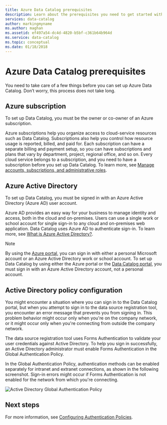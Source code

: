 ```yaml
---
title: Azure Data Catalog prerequisites
description: Learn about the prerequisites you need to get started with Azure Data Catalog.
services: data-catalog
author: markingmyname
ms.author: maghan
ms.assetid: ef497a54-dc4d-4820-b5bf-c361b64b964d
ms.service: data-catalog
ms.topic: conceptual
ms.date: 01/18/2018
---
```

# Azure Data Catalog prerequisites

You need to take care of a few things before you can set up Azure Data Catalog. Don’t worry, this process does not take long.

## Azure subscription
To set up Data Catalog, you must be the owner or co-owner of an Azure subscription.

Azure subscriptions help you organize access to cloud-service resources such as Data Catalog. Subscriptions also help you control how resource usage is reported, billed, and paid for. Each subscription can have a separate billing and payment setup, so you can have subscriptions and plans that vary by department, project, regional office, and so on. Every cloud service belongs to a subscription, and you need to have a subscription before you set up Data Catalog. To learn more, see [Manage accounts, subscriptions, and administrative roles](../active-directory/users-groups-roles/directory-assign-admin-roles.md).

## Azure Active Directory
To set up Data Catalog, you must be signed in with an Azure Active Directory (Azure AD) user account.

Azure AD provides an easy way for your business to manage identity and access, both in the cloud and on-premises. Users can use a single work or school account for single sign-in to any cloud and on-premises web application. Data Catalog uses Azure AD to authenticate sign-in. To learn more, see [What is Azure Active Directory?](../active-directory/fundamentals/active-directory-whatis.md).

> [!NOTE]
> By using the [Azure portal](https://portal.azure.com/), you can sign in with either a personal Microsoft account or an Azure Active Directory work or school account. To set up Data Catalog by using either the Azure portal or the [Data Catalog portal](https://www.azuredatacatalog.com), you must sign in with an Azure Active Directory account, not a personal account.
>
>

## Active Directory policy configuration
You might encounter a situation where you can sign in to the Data Catalog portal, but when you attempt to sign in to the data source registration tool, you encounter an error message that prevents you from signing in. This problem behavior might occur only when you're on the company network, or it might occur only when you're connecting from outside the company network.

The data source registration tool uses Forms Authentication to validate your user credentials against Active Directory. To help you sign in successfully, an Active Directory administrator must enable Forms Authentication in the Global Authentication Policy.

In the Global Authentication Policy, authentication methods can be enabled separately for intranet and extranet connections, as shown in the following screenshot. Sign-in errors might occur if Forms Authentication is not enabled for the network from which you're connecting.

 ![Active Directory Global Authentication Policy](./media/data-catalog-prerequisites/global-auth-policy.png)

## Next steps
For more information, see [Configuring Authentication Policies](https://technet.microsoft.com/library/dn486781.aspx).
